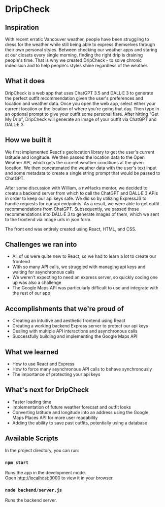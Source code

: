 # DripCheck
## Inspiration
With recent erratic Vancouver weather, people have been struggling to dress for the weather while still being able to express themselves through their own personal styles. Between checking our weather apps and staring at our closets every single morning, finding the right drip is draining people's time. That is why we created DripCheck - to solve chronic indecision and to help people's styles shine regardless of the weather.
## What it does
DripCheck is a web app that uses ChatGPT 3.5 and DALL·E 3 to generate the perfect outfit recommendation given the user's preferences and location and weather data.
Once you open the web app, select either your current location or the location of where you're going that day. Then type in an optional prompt to give your outfit some personal flare. After hitting "Get My Drip", DripCheck will generate an image of your outfit via ChatGPT and DALL·E 3.
## How we built it
We first implemented React's geolocation library to get the user's current latitude and longitude. We then passed the location data to the Open Weather API, which gets the current weather conditions at the given location. We then concatenated the weather data with the user's text input and some metadata to create a single string prompt that would be passed to ChatGPT.

After some discussion with William, a nwHacks mentor, we decided to create a backend server from which to call the ChatGPT and DALL·E 3 APIs in order to keep our api keys safe. We did so by utilizing ExpressJS to handle requests for our api endpoints. As a result, we were able to get outfit recommendations from ChatGPT. Subsequently, we passed those recommendations into DALL·E 3 to generate images of them, which we sent to the frontend via image urls in json form.

The front end was entirely created using React, HTML, and CSS.
## Challenges we ran into
- All of us were quite new to React, so we had to learn a lot to create our frontend
- With so many API calls, we struggled with managing api keys and waiting for asynchronous calls
- We weren't expecting to need an express server, so quickly coding one up was also a challenge
- The Google Maps API was particularly difficult to use and integrate with the rest of our app
## Accomplishments that we're proud of
- Creating an intuitive and aesthetic frontend using React
- Creating a working backend Express server to protect our api keys
- Dealing with multiple API interactions and asynchronous calls
- Successfully building and implementing the Google Maps API
## What we learned
- How to use React and Express
- How to force many asynchronous API calls to behave synchronously
- The importance of protecting your api keys
## What's next for DripCheck
- Faster loading time
- Implementation of future weather forecast and outfit looks
- Converting latitude and longitude into an address using the Google Maps Places API for more user readability
- Adding the ability to save past outfits, potentially using a database

## Available Scripts

In the project directory, you can run:

### `npm start`

Runs the app in the development mode.\
Open [http://localhost:3000](http://localhost:3000) to view it in your browser.

### `node backend/server.js`

Runs the backend server.

